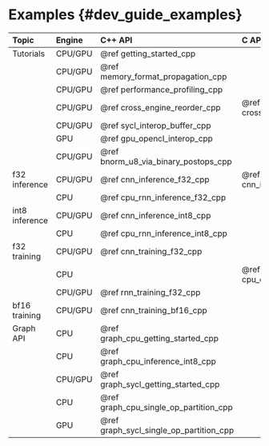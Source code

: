 Examples {#dev_guide_examples}
==============================

| Topic          | Engine  | C++ API                               | C API                       |
|:---------------|:--------|:--------------------------------------|:----------------------------|
| Tutorials      | CPU/GPU | @ref getting_started_cpp              |                             |
|                | CPU/GPU | @ref memory_format_propagation_cpp    |                             |
|                | CPU/GPU | @ref performance_profiling_cpp        |                             |
|                | CPU/GPU | @ref cross_engine_reorder_cpp         | @ref cross_engine_reorder_c |
|                | CPU/GPU | @ref sycl_interop_buffer_cpp          |                             |
|                | GPU     | @ref gpu_opencl_interop_cpp           |                             |
|                | CPU/GPU | @ref bnorm_u8_via_binary_postops_cpp  |                             |
| f32 inference  | CPU/GPU | @ref cnn_inference_f32_cpp            | @ref cnn_inference_f32_c    |
|                | CPU     | @ref cpu_rnn_inference_f32_cpp        |                             |
| int8 inference | CPU/GPU | @ref cnn_inference_int8_cpp           |                             |
|                | CPU     | @ref cpu_rnn_inference_int8_cpp       |                             |
| f32 training   | CPU/GPU | @ref cnn_training_f32_cpp             |                             |
|                | CPU     |                                       | @ref cpu_cnn_training_f32_c |
|                | CPU/GPU | @ref rnn_training_f32_cpp             |                             |
| bf16 training  | CPU/GPU | @ref cnn_training_bf16_cpp            |                             |
| Graph API      | CPU     | @ref graph_cpu_getting_started_cpp    |                             |
|                | CPU     | @ref graph_cpu_inference_int8_cpp     |                             |
|                | CPU/GPU | @ref graph_sycl_getting_started_cpp   |                             |
|                | CPU     | @ref graph_cpu_single_op_partition_cpp|                             |
|                | GPU     | @ref graph_sycl_single_op_partition_cpp|                             |
